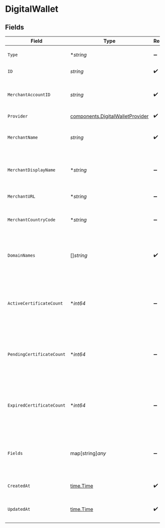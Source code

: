 # DigitalWallet


## Fields

| Field                                                                                                                    | Type                                                                                                                     | Required                                                                                                                 | Description                                                                                                              | Example                                                                                                                  |
| ------------------------------------------------------------------------------------------------------------------------ | ------------------------------------------------------------------------------------------------------------------------ | ------------------------------------------------------------------------------------------------------------------------ | ------------------------------------------------------------------------------------------------------------------------ | ------------------------------------------------------------------------------------------------------------------------ |
| `Type`                                                                                                                   | **string*                                                                                                                | :heavy_minus_sign:                                                                                                       | Always `digital-wallet`.                                                                                                 | digital-wallet                                                                                                           |
| `ID`                                                                                                                     | *string*                                                                                                                 | :heavy_check_mark:                                                                                                       | The ID for the digital wallet.                                                                                           | 1808f5e6-b49c-4db9-94fa-22371ea352f5                                                                                     |
| `MerchantAccountID`                                                                                                      | *string*                                                                                                                 | :heavy_check_mark:                                                                                                       | The ID of the merchant account this digital wallet belongs to.                                                           | default                                                                                                                  |
| `Provider`                                                                                                               | [components.DigitalWalletProvider](../../models/components/digitalwalletprovider.md)                                     | :heavy_check_mark:                                                                                                       | N/A                                                                                                                      |                                                                                                                          |
| `MerchantName`                                                                                                           | *string*                                                                                                                 | :heavy_check_mark:                                                                                                       | The name of the merchant the digital wallet is registered to.                                                            | ACME Inc.                                                                                                                |
| `MerchantDisplayName`                                                                                                    | **string*                                                                                                                | :heavy_minus_sign:                                                                                                       | The consumer facing name of the merchant.                                                                                | ACME                                                                                                                     |
| `MerchantURL`                                                                                                            | **string*                                                                                                                | :heavy_minus_sign:                                                                                                       | The main URL of the merchant.                                                                                            | https://example.com                                                                                                      |
| `MerchantCountryCode`                                                                                                    | **string*                                                                                                                | :heavy_minus_sign:                                                                                                       | The country code where the merchant is registered.                                                                       | US                                                                                                                       |
| `DomainNames`                                                                                                            | []*string*                                                                                                               | :heavy_check_mark:                                                                                                       | The list of domain names that a digital wallet can be used on (deprecated).                                              | example.com                                                                                                              |
| `ActiveCertificateCount`                                                                                                 | **int64*                                                                                                                 | :heavy_minus_sign:                                                                                                       | The number of active custom certificates registered for this digital wallet (Apple Pay only).                            | 2                                                                                                                        |
| `PendingCertificateCount`                                                                                                | **int64*                                                                                                                 | :heavy_minus_sign:                                                                                                       | The number of pending custom certificates registered for this digital wallet (Apple Pay only).                           | 1                                                                                                                        |
| `ExpiredCertificateCount`                                                                                                | **int64*                                                                                                                 | :heavy_minus_sign:                                                                                                       | The number of expired custom certificates registered for this digital wallet (Apple Pay only).                           | 0                                                                                                                        |
| `Fields`                                                                                                                 | map[string]*any*                                                                                                         | :heavy_minus_sign:                                                                                                       | Custom attributes for some digital wallets. Currently only used by Click to Pay.                                         | {<br/>"digital_payment_application_id": "8faebf73-5b43-4514-b170-cbfb50c99fff",<br/>"digital_payment_application_name": "ACME"<br/>} |
| `CreatedAt`                                                                                                              | [time.Time](https://pkg.go.dev/time#Time)                                                                                | :heavy_check_mark:                                                                                                       | The date this buyer was created at.                                                                                      | 2013-07-16T19:23:00.000+00:00                                                                                            |
| `UpdatedAt`                                                                                                              | [time.Time](https://pkg.go.dev/time#Time)                                                                                | :heavy_check_mark:                                                                                                       | The date this buyer was last updated at.                                                                                 | 2013-07-16T19:23:00.000+00:00                                                                                            |